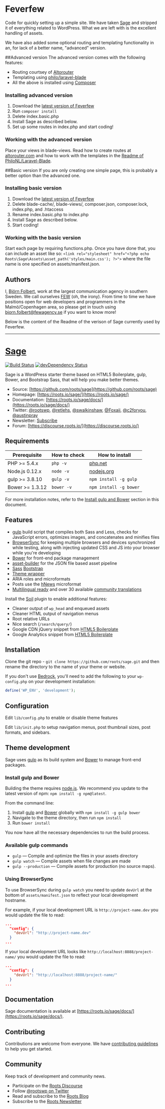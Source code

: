 # Feverfew

Code for quickly setting up a simple site. We have taken [Sage](https://roots.io/sage/) and stripped it of everything related to WordPress. What we are left with is the excellent handling of assets.

We have also added some optional routing and templating functionality in an, for lack of a better name, "advanced" version.

##Advanced version
The advanced version comes with the following features:

* Routing courtsey of [Altorouter](http://altorouter.com/)
* Templating using [philo/laravel-blade](https://github.com/PhiloNL/Laravel-Blade)
* All the above is installed using [Composer](https://getcomposer.org)

### Installing advanced version

1. Download the [latest version of Feverfew](https://github.com/fewagency/feverfew/releases)
2. Run `composer install`
3. Delete index.basic.php
4. Install Sage as described below.
5. Set up some routes in index.php and start coding!

### Working with the advanced version
Place your views in blade-views. Read how to create routes at [altorouter.com](http://altorouter.com/) and how to work with the templates in the [Readme of PhiloNL/Laravel-Blade](https://github.com/PhiloNL/Laravel-Blade/blob/master/readme.md).

##Basic version
If you are only creating one simple page, this is probably a better option than the advanced one.

### Installing basic version

1. Download the [latest version of Feverfew](https://github.com/fewagency/feverfew/releases)
2. Delete blade-cache/, blade-views/, composer.json, composer.lock, index.php, and .htaccess
3. Rename index.basic.php to index.php
4. Install Sage as described below.
5. Start coding!

### Working with the basic version
Start each page by requiring functions.php. Once you have done that, you can include an asset like so: `<link rel="stylesheet" href="<?php echo Roots\Sage\Assets\asset_path('styles/main.css'); ?>">` where the file name is one specified on assets/manifest.json.

## Authors
I, [Björn Folbert](http://folbert.com), work at the largest communication agency in southern Sweden. We call ourselves [FEW](http://fewagency.se) (oh, the irony). From time to time we have positions open for web developers and programmers in the Malmö/Copenhagen area, so please get in touch using [bjorn.folbert@fewagency.se](bjorn.folbert@fewagency.se) if you want to know more!

Below is the content of the Readme of the verison of Sage currently used by Feverfew.

---

# [Sage](https://roots.io/sage/)
[![Build Status](https://travis-ci.org/roots/sage.svg)](https://travis-ci.org/roots/sage)
[![devDependency Status](https://david-dm.org/roots/sage/dev-status.svg)](https://david-dm.org/roots/sage#info=devDependencies)

Sage is a WordPress starter theme based on HTML5 Boilerplate, gulp, Bower, and Bootstrap Sass, that will help you make better themes.

* Source: [https://github.com/roots/sage](https://github.com/roots/sage)
* Homepage: [https://roots.io/sage/](https://roots.io/sage/)
* Documentation: [https://roots.io/sage/docs/](https://roots.io/sage/docs/)
* Twitter: [@rootswp](https://twitter.com/rootswp), [@retlehs](https://twitter.com/retlehs), [@swalkinshaw](https://twitter.com/swalkinshaw), [@Foxaii](https://twitter.com/Foxaii), [@c2foryou](https://twitter.com/c2foryou), [@austinpray](https://twitter.com/austinpray)
* Newsletter: [Subscribe](http://roots.io/subscribe/)
* Forum: [https://discourse.roots.io/](https://discourse.roots.io/)

## Requirements

| Prerequisite    | How to check | How to install
| --------------- | ------------ | ------------- |
| PHP >= 5.4.x    | `php -v`     | [php.net](http://php.net/manual/en/install.php) |
| Node.js 0.12.x  | `node -v`    | [nodejs.org](http://nodejs.org/) |
| gulp >= 3.8.10  | `gulp -v`    | `npm install -g gulp` |
| Bower >= 1.3.12 | `bower -v`   | `npm install -g bower` |

For more installation notes, refer to the [Install gulp and Bower](#install-gulp-and-bower) section in this document.

## Features

* [gulp](http://gulpjs.com/) build script that compiles both Sass and Less, checks for JavaScript errors, optimizes images, and concatenates and minifies files
* [BrowserSync](http://www.browsersync.io/) for keeping multiple browsers and devices synchronized while testing, along with injecting updated CSS and JS into your browser while you're developing
* [Bower](http://bower.io/) for front-end package management
* [asset-builder](https://github.com/austinpray/asset-builder) for the JSON file based asset pipeline
* [Sass](https://github.com/twbs/bootstrap-sass) [Bootstrap](http://getbootstrap.com/)
* [Theme wrapper](https://roots.io/sage/docs/theme-wrapper/)
* ARIA roles and microformats
* Posts use the [hNews](http://microformats.org/wiki/hnews) microformat
* [Multilingual ready](https://roots.io/wpml/) and over 30 available [community translations](https://github.com/roots/sage-translations)

Install the [Soil](https://github.com/roots/soil) plugin to enable additional features:

* Cleaner output of `wp_head` and enqueued assets
* Cleaner HTML output of navigation menus
* Root relative URLs
* Nice search (`/search/query/`)
* Google CDN jQuery snippet from [HTML5 Boilerplate](http://html5boilerplate.com/)
* Google Analytics snippet from [HTML5 Boilerplate](http://html5boilerplate.com/)

## Installation

Clone the git repo - `git clone https://github.com/roots/sage.git` and then rename the directory to the name of your theme or website.

If you don't use [Bedrock](https://github.com/roots/bedrock), you'll need to add the following to your `wp-config.php` on your development installation:

```php
define('WP_ENV', 'development');
```

## Configuration

Edit `lib/config.php` to enable or disable theme features

Edit `lib/init.php` to setup navigation menus, post thumbnail sizes, post formats, and sidebars.

## Theme development

Sage uses [gulp](http://gulpjs.com/) as its build system and [Bower](http://bower.io/) to manage front-end packages.

### Install gulp and Bower

Building the theme requires [node.js](http://nodejs.org/download/). We recommend you update to the latest version of npm: `npm install -g npm@latest`.

From the command line:

1. Install [gulp](http://gulpjs.com) and [Bower](http://bower.io/) globally with `npm install -g gulp bower`
2. Navigate to the theme directory, then run `npm install`
3. Run `bower install`

You now have all the necessary dependencies to run the build process.

### Available gulp commands

* `gulp` — Compile and optimize the files in your assets directory
* `gulp watch` — Compile assets when file changes are made
* `gulp --production` — Compile assets for production (no source maps).

### Using BrowserSync

To use BrowserSync during `gulp watch` you need to update `devUrl` at the bottom of `assets/manifest.json` to reflect your local development hostname.

For example, if your local development URL is `http://project-name.dev` you would update the file to read:
```json
...
  "config": {
    "devUrl": "http://project-name.dev"
  }
...
```
If your local development URL looks like `http://localhost:8888/project-name/` you would update the file to read:
```json
...
  "config": {
    "devUrl": "http://localhost:8888/project-name/"
  }
...
```

## Documentation

Sage documentation is available at [https://roots.io/sage/docs/](https://roots.io/sage/docs/).

## Contributing

Contributions are welcome from everyone. We have [contributing guidelines](CONTRIBUTING.md) to help you get started.

## Community

Keep track of development and community news.

* Participate on the [Roots Discourse](https://discourse.roots.io/)
* Follow [@rootswp on Twitter](https://twitter.com/rootswp)
* Read and subscribe to the [Roots Blog](https://roots.io/blog/)
* Subscribe to the [Roots Newsletter](https://roots.io/subscribe/)
